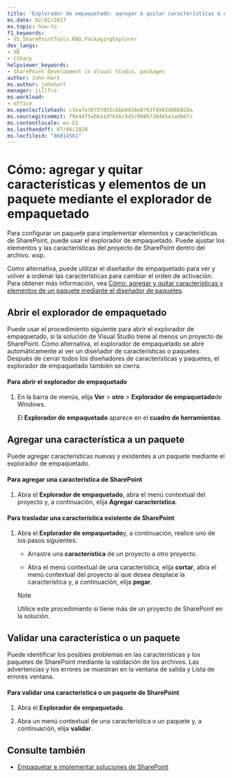 ```yaml
---
title: 'Explorador de empaquetado: agregar & quitar características & elementos para empaquetar'
ms.date: 02/02/2017
ms.topic: how-to
f1_keywords:
- VS.SharePointTools.RAD.PackagingExplorer
dev_langs:
- VB
- CSharp
helpviewer_keywords:
- SharePoint development in Visual Studio, packages
author: John-Hart
ms.author: johnhart
manager: jillfra
ms.workload:
- office
ms.openlocfilehash: c3ea7e30737855cbbb9434e8763f4903d80b82da
ms.sourcegitcommit: f9e44f5ab6a1dfb56c945c9986730465e1adb6fc
ms.contentlocale: es-ES
ms.lasthandoff: 07/06/2020
ms.locfileid: "86014561"
---
```

# <a name="how-to-add-and-remove-features-and-items-to-a-package-by-using-the-packaging-explorer"></a>Cómo: agregar y quitar características y elementos de un paquete mediante el explorador de empaquetado
  Para configurar un paquete para implementar elementos y características de SharePoint, puede usar el explorador de empaquetado. Puede ajustar los elementos y las características del proyecto de SharePoint dentro del archivo. wsp.

 Como alternativa, puede utilizar el diseñador de empaquetado para ver y volver a ordenar las características para cambiar el orden de activación. Para obtener más información, vea [Cómo: agregar y quitar características y elementos de un paquete mediante el diseñador de paquetes](../sharepoint/how-to-add-and-remove-features-and-items-to-a-package-by-using-the-package-designer.md).

## <a name="open-the-packaging-explorer"></a>Abrir el explorador de empaquetado
 Puede usar el procedimiento siguiente para abrir el explorador de empaquetado, si la solución de Visual Studio tiene al menos un proyecto de SharePoint. Como alternativa, el explorador de empaquetado se abre automáticamente al ver un diseñador de características o paquetes. Después de cerrar todos los diseñadores de características y paquetes, el explorador de empaquetado también se cierra.

#### <a name="to-open-the-packaging-explorer"></a>Para abrir el explorador de empaquetado

1. En la barra de menús, elija **Ver**  >  **otro**  >  **Explorador de empaquetado**de Windows.

     El **Explorador de empaquetado** aparece en el **cuadro de herramientas**.

## <a name="adding-a-feature-to-a-package"></a>Agregar una característica a un paquete
 Puede agregar características nuevas y existentes a un paquete mediante el explorador de empaquetado.

#### <a name="to-add-a-sharepoint-feature"></a>Para agregar una característica de SharePoint

1. Abra el **Explorador de empaquetado**, abra el menú contextual del proyecto y, a continuación, elija **Agregar característica**.

#### <a name="to-move-an-existing-sharepoint-feature"></a>Para trasladar una característica existente de SharePoint

1. Abra el **Explorador de empaquetado**y, a continuación, realice uno de los pasos siguientes:

    - Arrastre una **característica** de un proyecto a otro proyecto.

    - Abra el menú contextual de una característica, elija **cortar**, abra el menú contextual del proyecto al que desea desplace la característica y, a continuación, elija **pegar**.

    > [!NOTE]
    > Utilice este procedimiento si tiene más de un proyecto de SharePoint en la solución.

## <a name="validate-a-feature-or-package"></a>Validar una característica o un paquete
 Puede identificar los posibles problemas en las características y los paquetes de SharePoint mediante la validación de los archivos. Las advertencias y los errores se muestran en la ventana de salida y Lista de errores ventana.

#### <a name="to-validate-a-sharepoint-feature-or-package"></a>Para validar una característica o un paquete de SharePoint

1. Abra el **Explorador de empaquetado**.

2. Abra un menú contextual de una característica o un paquete y, a continuación, elija **validar**.

## <a name="see-also"></a>Consulte también
- [Empaquetar e implementar soluciones de SharePoint](../sharepoint/packaging-and-deploying-sharepoint-solutions.md)
